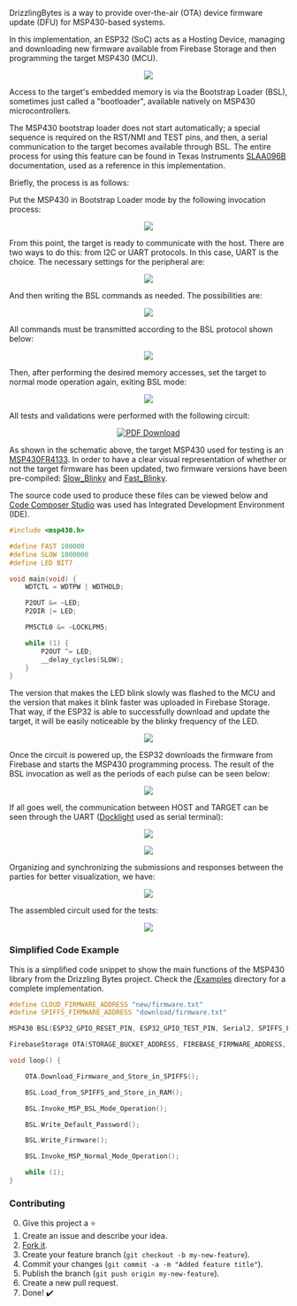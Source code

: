 DrizzlingBytes is a way to provide over-the-air (OTA) device firmware update (DFU) for MSP430-based systems.

In this implementation, an ESP32 (SoC) acts as a Hosting Device, managing and downloading new firmware available from Firebase Storage and then programming the target MSP430 (MCU).

<p align="center"><img src="https://github.com/TiagoPaulaSilva/DrizzlingBytes/blob/main/Assets/Overview.png" ></p>

Access to the target's embedded memory is via the Bootstrap Loader (BSL), sometimes just called a "bootloader", available natively on MSP430 microcontrollers.

The MSP430 bootstrap loader does not start automatically; a special sequence is required on the RST/NMI and TEST pins, and then, a serial communication to the target becomes available through BSL. The entire process for using this feature can be found in Texas Instruments [SLAA096B](https://github.com/TiagoPaulaSilva/DrizzlingBytes/blob/main/Hardware/1.%20Datasheets/MSP430%20BSL/Application%20of%20Bootstrap%20Loader%20in%20MSP430%20With%20Flash%20Hardware%20and%20Software%20Proposal%20(SLAA096B).pdf) documentation, used as a reference in this implementation.

Briefly, the process is as follows:

Put the MSP430 in Bootstrap Loader mode by the following invocation process:

<p align="center"><img src="https://github.com/TiagoPaulaSilva/DrizzlingBytes/blob/main/Assets/BSLModeInvocation.png" ></p>

From this point, the target is ready to communicate with the host. There are two ways to do this: from I2C or UART protocols. In this case, UART is the choice. The necessary settings for the peripheral are:

<p align="center"><img src="https://github.com/TiagoPaulaSilva/DrizzlingBytes/blob/main/Assets/BSLUARTSettings.png" ></p>

And then writing the BSL commands as needed. The possibilities are:

<p align="center"><img src="https://github.com/TiagoPaulaSilva/DrizzlingBytes/blob/main/Assets/BSLCommandsList.png" ></p>

All commands must be transmitted according to the BSL protocol shown below:

<p align="center"><img src="https://github.com/TiagoPaulaSilva/DrizzlingBytes/blob/main/Assets/BSLProtocol.png" ></p>

Then, after performing the desired memory accesses, set the target to normal mode operation again, exiting BSL mode:

<p align="center"><img src="https://github.com/TiagoPaulaSilva/DrizzlingBytes/blob/main/Assets/NormalModeInvocation.png" ></p>

All tests and validations were performed with the following circuit:

<p align="center"><a href="https://github.com/TiagoPaulaSilva/DrizzlingBytes/blob/main/Hardware/0.%20Project/DrizzlingBytes.pdf"><img src="https://github.com/TiagoPaulaSilva/DrizzlingBytes/blob/main/Assets/SchematicPreview.png"  title="Schematic Preview" alt="PDF Download"></a></p>

As shown in the schematic above, the target MSP430 used for testing is an [MSP430FR4133](https://github.com/TiagoPaulaSilva/DrizzlingBytes/blob/main/Hardware/1.%20Datasheets/MSP430%20BSL/Datasheet%20-%20MSP430FR413x%20Mixed-Signal%20Microcontrollers%20(Rev.%20F).pdf). In order to have a clear visual representation of whether or not the target firmware has been updated, two firmware versions have been pre-compiled: [Slow_Blinky](https://github.com/TiagoPaulaSilva/DrizzlingBytes/blob/main/Assets/Precompiled%20Firmware/Slow_Blinky/firmware.txt) and [Fast_Blinky](https://github.com/TiagoPaulaSilva/DrizzlingBytes/blob/main/Assets/Precompiled%20Firmware/Fast_Blinky/firmware.txt).

The source code used to produce these files can be viewed below and [Code Composer Studio](https://www.ti.com/tool/CCSTUDIO) was used has Integrated Development Environment (IDE).

```c
#include <msp430.h>

#define FAST 100000
#define SLOW 1000000
#define LED BIT7

void main(void) {
    WDTCTL = WDTPW | WDTHOLD;

    P2OUT &= ~LED;
    P2DIR |= LED;

    PM5CTL0 &= ~LOCKLPM5;

    while (1) {
        P2OUT ^= LED;
        __delay_cycles(SLOW);
    }
}
```

The version that makes the LED blink slowly was flashed to the MCU and the version that makes it blink faster was uploaded in Firebase Storage. That way, if the ESP32 is able to successfully download and update the target, it will be easily noticeable by the blinky frequency of the LED.

<p align="center"><img src="https://github.com/TiagoPaulaSilva/DrizzlingBytes/blob/main/Assets/FirebaseStorage.png" ></p>

Once the circuit is powered up, the ESP32 downloads the firmware from Firebase and starts the MSP430 programming process. The result of the BSL invocation as well as the periods of each pulse can be seen below:

<p align="center"><img src="https://github.com/TiagoPaulaSilva/DrizzlingBytes/blob/main/Assets/BSLInvocationSignals.png" ></p>

If all goes well, the communication between HOST and TARGET can be seen through the UART ([Docklight](https://docklight.de/) used as serial terminal):

<p align="center"><img src="https://github.com/TiagoPaulaSilva/DrizzlingBytes/blob/main/Assets/ESP32_Tx.png" ></p>
<p align="center"><img src="https://github.com/TiagoPaulaSilva/DrizzlingBytes/blob/main/Assets/ESP32_Rx.png" ></p>

Organizing and synchronizing the submissions and responses between the parties for better visualization, we have:

<p align="center"><img src="https://github.com/TiagoPaulaSilva/DrizzlingBytes/blob/main/Assets/UARTCommunicationSync.png" ></p>

The assembled circuit used for the tests:

<p align="center"><img src="https://github.com/TiagoPaulaSilva/DrizzlingBytes/blob/main/Assets/Breadboard.png" ></p>

### Simplified Code Example
This is a simplified code snippet to show the main functions of the MSP430 library from the Drizzling Bytes project. Check the [/Examples](https://github.com/TiagoPaulaSilva/DrizzlingBytes/tree/main/Examples/) directory for a complete implementation.
```cpp
#define CLOUD_FIRMWARE_ADDRESS "new/firmware.txt"
#define SPIFFS_FIRMWARE_ADDRESS "download/firmware.txt"

MSP430 BSL(ESP32_GPIO_RESET_PIN, ESP32_GPIO_TEST_PIN, Serial2, SPIFFS_FIRMWARE_ADDRESS);

FirebaseStorage OTA(STORAGE_BUCKET_ADDRESS, FIREBASE_FIRMWARE_ADDRESS, SPIFFS_FIRMWARE_ADDRESS);

void loop() {

	OTA.Download_Firmware_and_Store_in_SPIFFS();

	BSL.Load_from_SPIFFS_and_Store_in_RAM();

	BSL.Invoke_MSP_BSL_Mode_Operation();

	BSL.Write_Default_Password();

	BSL.Write_Firmware();

	BSL.Invoke_MSP_Normal_Mode_Operation();

	while (1);
}
```

### Contributing
0. Give this project a :star:
1. Create an issue and describe your idea.
2. [Fork it](https://github.com/TiagoPaulaSilva/DrizzlingBytes/fork).
3. Create your feature branch (`git checkout -b my-new-feature`).
4. Commit your changes (`git commit -a -m "Added feature title"`).
5. Publish the branch (`git push origin my-new-feature`).
6. Create a new pull request.
7. Done! :heavy_check_mark:
